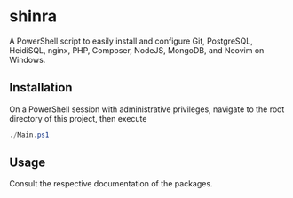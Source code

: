 # shinra
A PowerShell script to easily install and configure Git, PostgreSQL, HeidiSQL, nginx, PHP, Composer, NodeJS, MongoDB, and Neovim on Windows.

## Installation
On a PowerShell session with administrative privileges, navigate to the root directory of this project, then execute
```powershell
./Main.ps1
```

## Usage
Consult the respective documentation of the packages.
